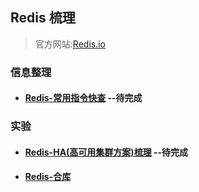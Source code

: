 ## Redis 梳理

> 官方网站:[Redis.io](http://redis.io/)


### 信息整理
- #### [Redis-常用指令快查](redis-comands)  --待完成


### 实验

- #### [Redis-HA(高可用集群方案)梳理](redis-ha) --待完成

- #### [Redis-合库](redis-merge)

